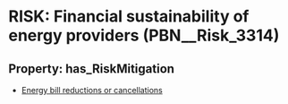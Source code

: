 # RISK: __Financial sustainability of energy providers__ (PBN__Risk_3314)

## Property: has_RiskMitigation

* [Energy bill reductions or cancellations](PBN__Mitigation_1983)


